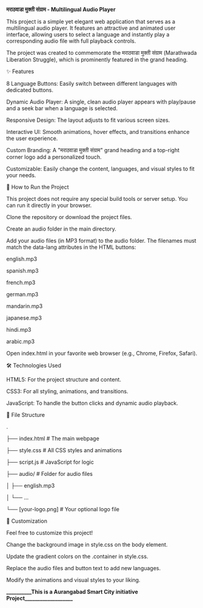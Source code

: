 **मराठवाडा मुक्ती संग्राम - Multilingual Audio Player**



This project is a simple yet elegant web application that serves as a multilingual audio player. It features an attractive and animated user interface, allowing users to select a language and instantly play a corresponding audio file with full playback controls.



The project was created to commemorate the मराठवाडा मुक्ती संग्राम (Marathwada Liberation Struggle), which is prominently featured in the grand heading.



✨ Features

8 Language Buttons: Easily switch between different languages with dedicated buttons.



Dynamic Audio Player: A single, clean audio player appears with play/pause and a seek bar when a language is selected.



Responsive Design: The layout adjusts to fit various screen sizes.



Interactive UI: Smooth animations, hover effects, and transitions enhance the user experience.



Custom Branding: A "मराठवाडा मुक्ती संग्राम" grand heading and a top-right corner logo add a personalized touch.



Customizable: Easily change the content, languages, and visual styles to fit your needs.



🚀 How to Run the Project

This project does not require any special build tools or server setup. You can run it directly in your browser.



Clone the repository or download the project files.



Create an audio folder in the main directory.



Add your audio files (in MP3 format) to the audio folder. The filenames must match the data-lang attributes in the HTML buttons:



english.mp3



spanish.mp3



french.mp3



german.mp3



mandarin.mp3



japanese.mp3



hindi.mp3



arabic.mp3



Open index.html in your favorite web browser (e.g., Chrome, Firefox, Safari).



🛠️ Technologies Used

HTML5: For the project structure and content.



CSS3: For all styling, animations, and transitions.



JavaScript: To handle the button clicks and dynamic audio playback.



📁 File Structure

.

├── index.html           # The main webpage

├── style.css            # All CSS styles and animations

├── script.js            # JavaScript for logic

├── audio/               # Folder for audio files

│   ├── english.mp3

│   └── ...

└── \[your-logo.png]      # Your optional logo file



🎨 Customization

Feel free to customize this project!



Change the background image in style.css on the body element.



Update the gradient colors on the .container in style.css.



Replace the audio files and button text to add new languages.



Modify the animations and visual styles to your liking.



**\_\_\_\_\_\_\_\_\_\_This is a Aurangabad  Smart City initiative Project\_\_\_\_\_\_\_\_\_\_\_\_\_\_\_\_\_\_\_**

